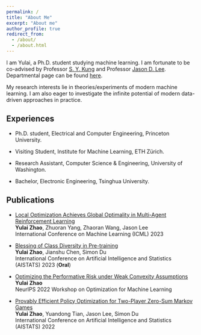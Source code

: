 ```yaml
---
permalink: /
title: "About Me"
excerpt: "About me"
author_profile: true
redirect_from: 
  - /about/
  - /about.html
---
```


I am Yulai, a Ph.D. student studying machine learning. I am fortunate to be co-advised by Professor [S. Y. Kung](https://ece.princeton.edu/people/sun-yuan-kung) and Professor [Jason D. Lee](https://jasondlee88.github.io/). Departmental page can be found [here](https://ece.princeton.edu/people/yulai-zhao).

My research interests lie in theories/experiments of modern machine learning. I am also eager to investigate the infinite potential of modern data-driven approaches in practice.
<!-- I'm Yulai, a Ph.D. student at Princeton University. My research interests lie in theories/experiments of modern machine learning. I am also eager to apply modern data-driven approaches to practice. -->

## Experiences

* Ph.D. student, Electrical and Computer Engineering, Princeton University.
<!-- Fortunately advised by Prof [S.Y. Kung](https://ece.princeton.edu/people/sun-yuan-kung) and [Jason D. Lee](https://jasondlee88.github.io/) -->
* Visiting Student, Institute for Machine Learning, ETH Zürich.
<!-- Hosted by Prof [Aurelien Lucchi](https://t.co/MWMK6o7qIq) -->
* Research Assistant, Computer Science & Engineering, University of Washington.
<!-- Hosted by Prof [Simon S. Du](https://simonshaoleidu.com/) -->
* Bachelor, Electronic Engineering, Tsinghua University.

## Publications

* [Local Optimization Achieves Global Optimality in Multi-Agent Reinforcement Learning](https://openreview.net/forum?id=V4jD1KmnQz)  
**Yulai Zhao**, Zhuoran Yang, Zhaoran Wang, Jason Lee  
International Conference on Machine Learning (ICML) 2023

* [Blessing of Class Diversity in Pre-training](https://proceedings.mlr.press/v206/zhao23a.html)  
**Yulai Zhao**, Jianshu Chen, Simon Du  
International Conference on Artificial Intelligence and Statistics (AISTATS) 2023 (**Oral**)

* [Optimizing the Performative Risk under Weak Convexity Assumptions](https://openreview.net/forum?id=Ut_vApkulkk)  
**Yulai Zhao**  
NeurIPS 2022 Workshop on Optimization for Machine Learning

* [Provably Efficient Policy Optimization for Two-Player Zero-Sum Markov Games](https://proceedings.mlr.press/v151/zhao22b.html)  
**Yulai Zhao**, Yuandong Tian, Jason Lee, Simon Du  
International Conference on Artificial Intelligence and Statistics (AISTATS) 2022
